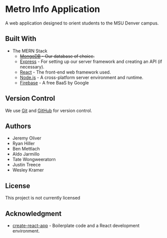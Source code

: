 # Metro Info Application

A web application designed to orient students to the MSU Denver campus.

## Built With

* The MERN Stack
  * ~~[MongoDB](https://www.mongodb.com/) - Our database of choice.~~
  * [Express](https://expressjs.com/) - For setting up our server framework and creating an API (if necessary).
  * [React](https://reactjs.org/) - The front-end web framework used.
  * [Node.js](https://nodejs.org/) - A cross-platform server environment and runtime.
  * [Firebase](https://firebase.google.com/) - A free BaaS by Google

## Version Control
We use [Git](https://git-scm.com/) and [GitHub](https://github.com/) for version control.

## Authors
* Jeremy Oliver
* Ryan Hiller
* Ben Mettlach
* Aldo Jarmillo
* Tate Wongweeratorn
* Justin Treece
* Wesley Kramer

## License
This project is not currently licensed

## Acknowledgment
* [create-react-app](https://github.com/facebook/create-react-app) - Boilerplate code and a React development environment.
